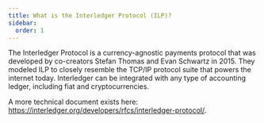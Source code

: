 ```yaml
---
title: What is the Interledger Protocol (ILP)?
sidebar:
  order: 1
---
```


The Interledger Protocol is a currency-agnostic payments protocol that was developed by co-creators Stefan Thomas and Evan Schwartz in 2015. They modeled ILP to closely resemble the TCP/IP protocol suite that powers the internet today. Interledger can be integrated with any type of accounting ledger, including fiat and cryptocurrencies.

A more technical document exists here: https://interledger.org/developers/rfcs/interledger-protocol/.
